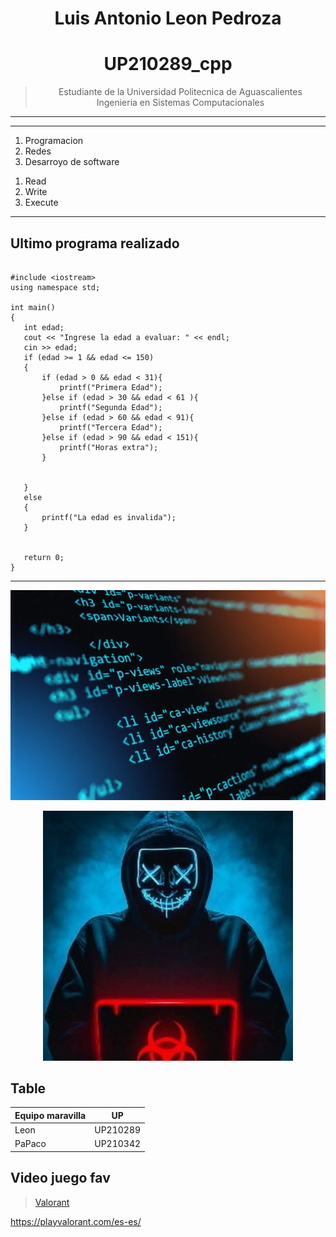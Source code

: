 
<center>

# **Luis Antonio Leon Pedroza**  
# UP210289_cpp
>Estudiante de la Universidad Politecnica de Aguascalientes  
> Ingenieria en Sistemas Computacionales 

</center>

---
---
 1. Programacion
 2. Redes
 3. Desarroyo de software

 <ol>
 <li>Read</li>
 <li>Write</li>
 <li>Execute</li>
 </ol>

---
## **Ultimo programa realizado**  

 ```

#include <iostream>
using namespace std;

int main()
{
    int edad;
    cout << "Ingrese la edad a evaluar: " << endl;
    cin >> edad;
    if (edad >= 1 && edad <= 150)
    {
        if (edad > 0 && edad < 31){
            printf("Primera Edad");
        }else if (edad > 30 && edad < 61 ){
            printf("Segunda Edad");
        }else if (edad > 60 && edad < 91){
            printf("Tercera Edad");
        }else if (edad > 90 && edad < 151){
            printf("Horas extra");
        }
        
        
    }
    else
    {
        printf("La edad es invalida");
    }
    

    return 0;
}

```

---
<center>

![Alt sistemas](Imagenes/imagen%20%20ppepe.webp)

</center>

<div align="center">
<img alt="Grande Paco" src= 'Imagenes/frankigrande.webp'
width='400'  />
</div>

## Table
| Equipo maravilla | UP       |
| ---------------- | ---------|
| Leon             | UP210289 |
| PaPaco           | UP210342 |


## Video juego fav  

> [Valorant](https://playvalorant.com/es-es/)

<a href= "https://playvalorant.com/es-es/">https://playvalorant.com/es-es/
